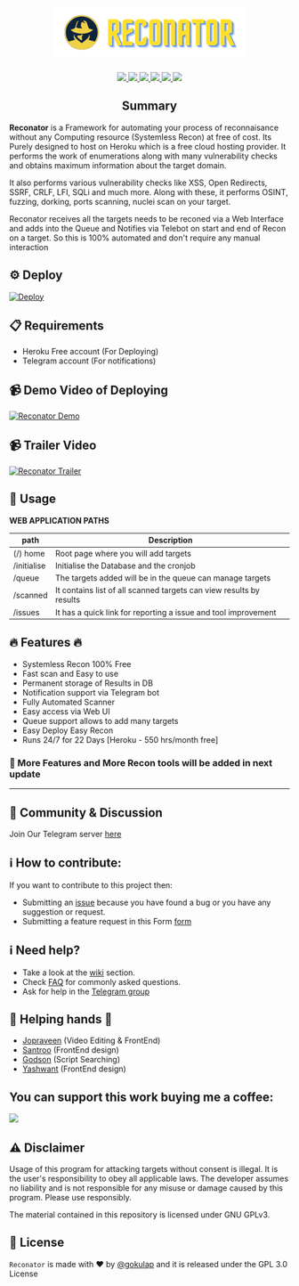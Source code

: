 <!--
Documentation for Reconator
-->

<h1 align="center">
  <br>
  <a href="https://github.com/gokulapap/Reconator">
  <img src="./static/reconator.png" alt="reconator">
  </a>
  <br>
</h1>


<p align="center">
  <a href="https://github.com/gokulapap/Reconator">
    <img src="https://img.shields.io/badge/release-v1.0.0-green">
  </a>
   </a>
  <a href="https://www.gnu.org/licenses/gpl-3.0.en.html">
      <img src="https://img.shields.io/badge/license-GPL3-_red.svg">
  </a>
  <a href="https://twitter.com/CodingGokul">
    <img src="https://img.shields.io/badge/twitter-%40CodingGokul-blue">
  </a>
    <a href="https://github.com/gokulapap/Reconator/issues?q=is%3Aissue+is%3Aclosed">
    <img src="https://img.shields.io/github/issues-closed-raw/gokulapap/Reconator.svg">
  </a>
  <a href="https://github.com/gokulapap/Reconator/wiki">
    <img src="https://img.shields.io/badge/doc-wiki-blue.svg">
  </a>
  <a href="https://t.me/+cpbGih_iO50wNDg1">
    <img src="https://img.shields.io/badge/telegram-@Reconator-blue.svg">
  </a>
</p>

<h2 align="center">Summary</h2>
 

**Reconator** is a Framework for automating your process of reconnaisance without any Computing resource (Systemless Recon) at free of cost. Its Purely designed to host on Heroku which is a free cloud hosting provider. It performs the work of enumerations along with many vulnerability checks and obtains maximum information about the target domain.       

It also performs various vulnerability checks like XSS, Open Redirects, SSRF, CRLF, LFI, SQLi and much more. Along with these, it performs OSINT, fuzzing, dorking, ports scanning, nuclei scan on your target.

Reconator receives all the targets needs to be reconed via a Web Interface and adds into the Queue and Notifies via Telebot on start and end of Recon on a target. So this is 100% automated and don't require any manual interaction


## ⚙️ Deploy

[![Deploy](https://www.herokucdn.com/deploy/button.svg)](https://heroku.com/deploy?template=https://github.com/gokulapap/reconator)

## 📋 Requirements

- Heroku Free account (For Deploying)
- Telegram account (For notifications)

## 📹 Demo Video of Deploying

[![Reconator Demo](https://img.youtube.com/vi/j6Cw_tZ7ri0/0.jpg)](https://youtu.be/j6Cw_tZ7ri0)

## 📹 Trailer Video 

[![Reconator Trailer](https://img.youtube.com/vi/ldWuJiDfotA/0.jpg)](https://www.youtube.com/watch?v=ldWuJiDfotA)


## 📕 Usage

**WEB APPLICATION PATHS**
 
| path | Description |
|------|-------------|
| (/) home | Root page where you will add targets  |
| /initialise | Initialise the Database and the cronjob |
| /queue | The targets added will be in the queue can manage targets |
| /scanned | It contains list of all scanned targets can view results by results |
| /issues | It has a quick link for reporting a issue and tool improvement |
 
## :fire: Features :fire:
 
- Systemless Recon 100% Free
- Fast scan and Easy to use
- Permanent storage of Results in DB
- Notification support via Telegram bot
- Fully Automated Scanner
- Easy access via Web UI
- Queue support allows to add many targets
- Easy Deploy Easy Recon
- Runs 24/7 for 22 Days [Heroku - 550 hrs/month free]
  

<h3> 📝 More Features and More Recon tools will be added in next update </h3>
  
<hr> 

## 💬 Community & Discussion

Join Our Telegram server [here](https://t.me/+cpbGih_iO50wNDg1)
  
## :information_source: How to contribute:
 
If you want to contribute to this project then:
- Submitting an [issue](https://github.com/gokulapap/Reconator/issues/new/choose) because you have found a bug or you have any suggestion or request.
- Submitting a feature request in this Form [form](https://forms.gle/VaZ9e4QTBxhjk2At7)
 
## :information_source: Need help?
 
- Take a look at the [wiki](https://github.com/gokulapap/Reconator/wiki) section.  
- Check [FAQ](https://github.com/gokulapap/Reconator/wiki/FAQ) for commonly asked questions.  
- Ask for help in the [Telegram group](https://t.me/+cpbGih_iO50wNDg1)

## 🤝 Helping hands 🤝

 - <a href="https://github.com/jopraveen">Jopraveen</a> (Video Editing & FrontEnd)
 - <a href="https://github.com/santhasarooban">Santroo</a> (FrontEnd design)
 - <a href="https://github.com/0xGodson">Godson</a> (Script Searching)
 - <a href="https://github.com/venom33cm">Yashwant</a> (FrontEnd design)

## You can support this work buying me a coffee:
 
[<img src="https://cdn.buymeacoffee.com/buttons/v2/default-green.png">](https://www.buymeacoffee.com/gokulap)
  
## ⚠️ Disclaimer
Usage of this program for attacking targets without consent is illegal. It is the user's responsibility to obey all applicable laws. The developer assumes no liability and is not responsible for any misuse or damage caused by this program. Please use responsibly.

The material contained in this repository is licensed under GNU GPLv3.

## 🧾 License

`Reconator` is made with ♥ by [@gokulap](https://twitter.com/CodingGokul) and it is released under the GPL 3.0 License 
